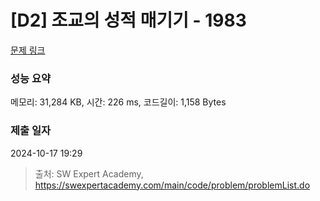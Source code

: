 # [D2] 조교의 성적 매기기 - 1983 

[문제 링크](https://swexpertacademy.com/main/code/problem/problemDetail.do?contestProbId=AV5PwGK6AcIDFAUq) 

### 성능 요약

메모리: 31,284 KB, 시간: 226 ms, 코드길이: 1,158 Bytes

### 제출 일자

2024-10-17 19:29



> 출처: SW Expert Academy, https://swexpertacademy.com/main/code/problem/problemList.do